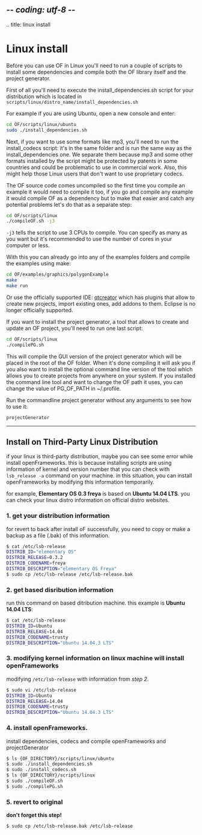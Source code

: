 ## -*- coding: utf-8 -*-
.. title: linux install

Linux install
==========

Before you can use OF in Linux you'll need to run a couple of scripts to install some dependencies and compile both the OF library itself and the project generator.

First of all you'll need to execute the install_dependencies.sh script for your distribution which is located in `scripts/linux/distro_name/install_dependencies.sh`

For example if you are using Ubuntu, open a new console and enter:

```sh
cd OF/scripts/linux/ubuntu
sudo ./install_dependencies.sh
```

Next, if you want to use some formats like mp3, you'll need to run the install_codecs script: it's in the same folder and is run the same way as the install_dependencies one. We separate them because mp3 and some other formats installed by the script might be protected by patents in some countries and could be problematic to use in commercial work. Also, this might help those Linux users that don't want to use proprietary codecs.

The OF source code comes uncompiled so the first time you compile an example it would need to compile it too, if you go and compile any example it would compile OF as a dependency but to make that easier and catch any potential problems let's do that as a separate step:

```sh
cd OF/scripts/linux
./compileOF.sh -j3
```

`-j3` tells the script to use 3 CPUs to compile. You can specify as many as you want but it's recommended to use the number of cores in your computer or less.

With this you can already go into any of the examples folders and compile the examples using make:

```sh
cd OF/examples/graphics/polygonExample
make
make run
```

Or use the officially supported IDE: [qtcreator](../qtcreator/) which has plugins that allow to create new projects, import existing ones, add addons to them. Eclipse is no longer officially supported. 

If you want to install the project generator, a tool that allows to create and update an OF project, you'll need to run one last script:

```sh
cd OF/scripts/linux
./compilePG.sh
```

This will compile the GUI version of the project generator which will be placed in the root of the OF folder. When it's done compiling it will ask you if you also want to install the optional command line version of the tool which allows you to create projects from anywhere on your system.
If you installed the command line tool and want to change the OF path it uses, you can change the value of PG_OF_PATH in ~/.profile.

Run the commandline project generator without any arguments to see how to use it:
```sh
projectGenerator
```

---

## Install on Third-Party Linux Distribution

if your linux is third-party distribution, maybe you can see some error while install openFrameworks. this is because installing scripts are using information of kernel and version number that you can check with `lsb_release -a` command on your machine. in this situation, you can install openFrameworks by modifying this information temporarily.

for example, **Elementary OS 0.3 freya** is based on **Ubuntu 14.04 LTS**. you can check your linux distro information on official distro websites.

### 1. get your distribution information
for revert to back after install oF successfully, you need to copy or make a backup as a file (.bak) of this information.

```sh
$ cat /etc/lsb-release
DISTRIB_ID="elementary OS"
DISTRIB_RELEASE=0.3.2
DISTRIB_CODENAME=freya
DISTRIB_DESCRIPTION="elementary OS Freya"
$ sudo cp /etc/lsb-release /etc/lsb-release.bak
```

### 2. get based disribution information
run this command on based ditribution machine.
this example is **Ubuntu 14.04 LTS**:

```sh
$ cat /etc/lsb-release
DISTRIB_ID=Ubuntu
DISTRIB_RELEASE=14.04
DISTRIB_CODENAME=trusty
DISTRIB_DESCRIPTION="Ubuntu 14.04.3 LTS"
```

### 3. modifying kernel information on linux machine will install openFrameworks 
modifying `/etc/lsb-release` with information from *step 2*.

```sh
$ sudo vi /etc/lsb-release
DISTRIB_ID=Ubuntu
DISTRIB_RELEASE=14.04
DISTRIB_CODENAME=trusty
DISTRIB_DESCRIPTION="Ubuntu 14.04.3 LTS"
```

### 4. install openFrameworks.
install dependencies, codecs and compile openFrameworks and projectGenerator

```sh
$ ls {OF_DIRECTORY}/scripts/linux/ubuntu
$ sudo ./install_dependencies.sh
$ sudo ./install_codecs.sh
$ ls {OF_DIRECTORY}/scripts/linux
$ sudo ./compileOF.sh 
$ sudo ./compilePG.sh 
```
### 5. revert to original 
**don't forget this step!**

```sh
$ sudo cp /etc/lsb-release.bak /etc/lsb-release
```
